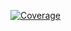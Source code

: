 [![Coverage](https://sonarcloud.io/api/project_badges/measure?project=mihanloko_computer_graphic_lr1&metric=coverage)](https://sonarcloud.io/dashboard?id=mihanloko_computer_graphic_lr1)
